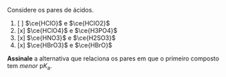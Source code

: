 Considere os pares de ácidos.

1. [ ] $\ce{HClO}$ e $\ce{HClO2}$
2. [x] $\ce{HClO4}$ e $\ce{H3PO4}$
3. [x] $\ce{HNO3}$ e $\ce{H2SO3}$
4. [x] $\ce{HBrO3}$ e $\ce{HBrO}$

**Assinale** a alternativa que relaciona os pares em que o primeiro composto tem *menor* $\mathrm{p}K_\mathrm{a}$.
